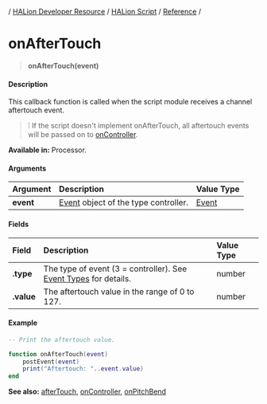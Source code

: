 / [HALion Developer Resource](../../HALion-Developer-Resource.md) / [HALion Script](./HALion-Script.md) / [Reference](./Reference.md) /

# onAfterTouch

>**onAfterTouch(event)**

#### Description

This callback function is called when the script module receives a channel aftertouch event.

>&#10069; If the script doesn't implement onAfterTouch, all aftertouch events will be passed on to [onController](./onController.md).

**Available in:** Processor.

#### Arguments

|Argument|Description|Value Type|
|:-|:-|:-|
|**event**|[Event](./Event.md) object of the type controller.|[Event](./Event.md)|

#### Fields

|Field|Description|Value Type|
|:-|:-|:-|
|**.type**|The type of event (3 = controller). See [Event Types](./Event-Types.md) for details.|number|
|**.value**|The aftertouch value in the range of 0 to 127.|number|

#### Example

```lua
-- Print the aftertouch value.

function onAfterTouch(event)
    postEvent(event)
    print("Aftertouch: "..event.value)
end
```

**See also:** [afterTouch](./afterTouch.md), [onController](./onController.md), [onPitchBend](./onPitchBend.md)